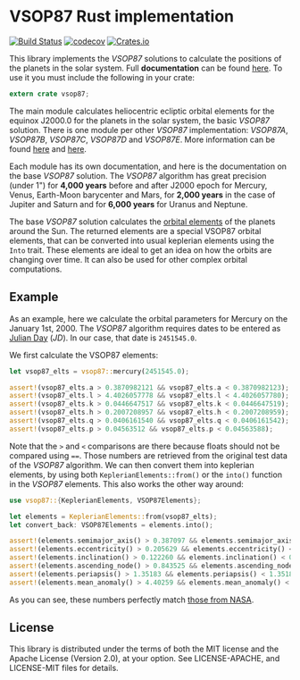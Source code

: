 # VSOP87 Rust implementation

[![Build Status][build_svg]][build_status]
[![codecov][coverage_svg]][coverage_status]
[![Crates.io][crate_svg]][crate_link]

This library implements the *VSOP87* solutions to calculate the positions of the planets in the
solar system. Full **documentation** can be found [here][docs_link]. To use it you
must include the following in your crate:

```rust
extern crate vsop87;
```

The main module calculates heliocentric ecliptic orbital elements for the equinox J2000.0 for
the planets in the solar system, the basic *VSOP87* solution. There is one module per other
*VSOP87* implementation: *VSOP87A*, *VSOP87B*, *VSOP87C*, *VSOP87D* and *VSOP87E*. More
information can be found [here][vsop87_compute] and [here][vsop87_wiki].

Each module has its own documentation, and here is the documentation on the base *VSOP87*
solution. The *VSOP87* algorithm has great precision (under 1") for **4,000 years** before and
after J2000 epoch for Mercury, Venus, Earth-Moon barycenter and Mars, for **2,000 years** in
the case of Jupiter and Saturn and for **6,000 years** for Uranus and Neptune.

The base *VSOP87* solution calculates the [orbital elements][orb_elem_wiki] of the planets around
the Sun. The returned elements are a special VSOP87 orbital elements, that can be converted into
usual keplerian elements using the `Into` trait. These elements are ideal to get an idea on how
the orbits are changing over time. It can also be used for other complex orbital computations.

## Example

As an example, here we calculate the orbital parameters for Mercury on the January 1st, 2000.
The *VSOP87* algorithm requires dates to be entered as
[Julian Day][julian_day_wiki] (*JD*). In our case, that date is
`2451545.0`.

We first calculate the VSOP87 elements:

```rust
let vsop87_elts = vsop87::mercury(2451545.0);

assert!(vsop87_elts.a > 0.3870982121 && vsop87_elts.a < 0.3870982123);
assert!(vsop87_elts.l > 4.4026057778 && vsop87_elts.l < 4.4026057780);
assert!(vsop87_elts.k > 0.0446647517 && vsop87_elts.k < 0.0446647519);
assert!(vsop87_elts.h > 0.2007208957 && vsop87_elts.h < 0.2007208959);
assert!(vsop87_elts.q > 0.0406161540 && vsop87_elts.q < 0.0406161542);
assert!(vsop87_elts.p > 0.04563512 && vsop87_elts.p < 0.04563588);
```

Note that the `>` and `<` comparisons are there because floats should not be compared using
`==`. Those numbers are retrieved from the original test data of the *VSOP87* algorithm.
We can then convert them into keplerian elements, by using both `KeplerianElements::from()` or
the `into()` function in the *VSOP87* elements. This also works the other way around:

```rust
use vsop87::{KeplerianElements, VSOP87Elements};

let elements = KeplerianElements::from(vsop87_elts);
let convert_back: VSOP87Elements = elements.into();

assert!(elements.semimajor_axis() > 0.387097 && elements.semimajor_axis() < 0.387099);
assert!(elements.eccentricity() > 0.205629 && elements.eccentricity() < 0.205631);
assert!(elements.inclination() > 0.122260 && elements.inclination() < 0.122261);
assert!(elements.ascending_node() > 0.843525 && elements.ascending_node() < 0.843527);
assert!(elements.periapsis() > 1.35183 && elements.periapsis() < 1.35185);
assert!(elements.mean_anomaly() > 4.40259 && elements.mean_anomaly() < 4.40261);
```

As you can see, these numbers perfectly match [those from NASA][nasa_mercury_facts].

## License

This library is distributed under the terms of both the MIT license and the
Apache License (Version 2.0), at your option. See LICENSE-APACHE, and LICENSE-MIT files for
details.

[build_svg]: https://travis-ci.org/Razican/vsop87-rs.svg?branch=master
[build_status]: https://travis-ci.org/Razican/vsop87-rs
[coverage_svg]: https://codecov.io/gh/Razican/vsop87-rs/branch/master/graph/badge.svg
[coverage_status]: https://codecov.io/gh/Razican/vsop87-rs
[crate_svg]: https://meritbadge.herokuapp.com/vsop87
[crate_link]: https://crates.io/crates/vsop87
[docs_link]: https://docs.rs/vsop87/
[vsop87_compute]: https://www.caglow.com/info/compute/vsop87
[vsop87_wiki]: https://en.wikipedia.org/wiki/VSOP_(planets)
[julian_day_wiki]: https://en.wikipedia.org/wiki/Julian_day
[orb_elem_wiki]: https://en.wikipedia.org/wiki/Orbital_elements
[nasa_mercury_facts]: https://solarsystem.nasa.gov/planets/mercury/facts